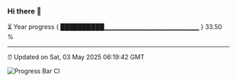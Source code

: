 ### Hi there 👋

⏳ Year progress { ██████████▁▁▁▁▁▁▁▁▁▁▁▁▁▁▁▁▁▁▁▁ } 33.50 %

---

⏰ Updated on Sat, 03 May 2025 06:19:42 GMT

![Progress Bar CI](https://github.com/liununu/liununu/workflows/Progress%20Bar%20CI/badge.svg)
